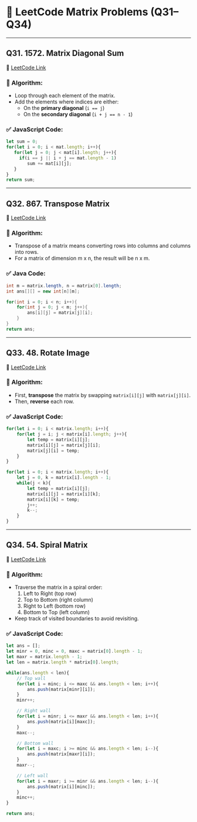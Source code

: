 
# 📘 LeetCode Matrix Problems (Q31–Q34)

---

## Q31. 1572. Matrix Diagonal Sum
🔗 [LeetCode Link](https://leetcode.com/problems/matrix-diagonal-sum/)

### 🧠 Algorithm:
- Loop through each element of the matrix.
- Add the elements where indices are either:
  - On the **primary diagonal** (`i == j`)
  - On the **secondary diagonal** (`i + j == n - 1`)

### ✅ JavaScript Code:
```js
let sum = 0;
for(let i = 0; i < mat.length; i++){
   for(let j = 0; j < mat[i].length; j++){
     if(i == j || i + j == mat.length - 1)
        sum += mat[i][j];
   }
}
return sum;
```

---

## Q32. 867. Transpose Matrix
🔗 [LeetCode Link](https://leetcode.com/problems/transpose-matrix/)

### 🧠 Algorithm:
- Transpose of a matrix means converting rows into columns and columns into rows.
- For a matrix of dimension m x n, the result will be n x m.

### ✅ Java Code:
```java
int m = matrix.length, n = matrix[0].length;
int ans[][] = new int[n][m];

for(int i = 0; i < n; i++){
    for(int j = 0; j < m; j++){
        ans[i][j] = matrix[j][i];
    }
}
return ans;
```

---

## Q33. 48. Rotate Image
🔗 [LeetCode Link](https://leetcode.com/problems/rotate-image/)

### 🧠 Algorithm:
- First, **transpose** the matrix by swapping `matrix[i][j]` with `matrix[j][i]`.
- Then, **reverse** each row.

### ✅ JavaScript Code:
```js
for(let i = 0; i < matrix.length; i++){
    for(let j = i; j < matrix[i].length; j++){
        let temp = matrix[i][j];
        matrix[i][j] = matrix[j][i];
        matrix[j][i] = temp;
    }
}

for(let i = 0; i < matrix.length; i++){
    let j = 0, k = matrix[i].length - 1;
    while(j < k){
        let temp = matrix[i][j];
        matrix[i][j] = matrix[i][k];
        matrix[i][k] = temp;
        j++;
        k--;
    }
}
```

---

## Q34. 54. Spiral Matrix
🔗 [LeetCode Link](https://leetcode.com/problems/spiral-matrix/)

### 🧠 Algorithm:
- Traverse the matrix in a spiral order: 
  1. Left to Right (top row)
  2. Top to Bottom (right column)
  3. Right to Left (bottom row)
  4. Bottom to Top (left column)
- Keep track of visited boundaries to avoid revisiting.

### ✅ JavaScript Code:
```js
let ans = [];
let minr = 0, minc = 0, maxc = matrix[0].length - 1;
let maxr = matrix.length - 1;
let len = matrix.length * matrix[0].length;

while(ans.length < len){
    // Top wall
    for(let i = minc; i <= maxc && ans.length < len; i++){
        ans.push(matrix[minr][i]);
    }
    minr++;

    // Right wall
    for(let i = minr; i <= maxr && ans.length < len; i++){
        ans.push(matrix[i][maxc]);
    }
    maxc--;

    // Bottom wall
    for(let i = maxc; i >= minc && ans.length < len; i--){
        ans.push(matrix[maxr][i]);
    }
    maxr--;

    // Left wall
    for(let i = maxr; i >= minr && ans.length < len; i--){
        ans.push(matrix[i][minc]);
    }
    minc++;
}

return ans;
```
